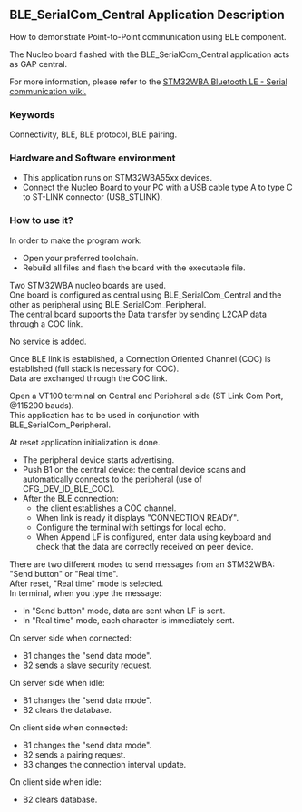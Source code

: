 ## __BLE_SerialCom_Central Application Description__

How to demonstrate Point-to-Point communication using BLE component.  

The Nucleo board flashed with the BLE_SerialCom_Central application acts as GAP central.  

For more information, please refer to the <a href="https://wiki.st.com/stm32mcu/wiki/Connectivity:STM32WBA_Serial_Com#Serial_communication_profile"> STM32WBA Bluetooth LE - Serial communication wiki.</a>  

### __Keywords__

Connectivity, BLE, BLE protocol, BLE pairing.  

### __Hardware and Software environment__

  - This application runs on STM32WBA55xx devices.  
  - Connect the Nucleo Board to your PC with a USB cable type A to type C to ST-LINK connector (USB_STLINK).  

### __How to use it?__

In order to make the program work:  

 - Open your preferred toolchain.  
 - Rebuild all files and flash the board with the executable file.  
 
Two STM32WBA nucleo boards are used.  
One board is configured as central using BLE_SerialCom_Central and the other as peripheral using BLE_SerialCom_Peripheral.  
The central board supports the Data transfer by sending L2CAP data through a COC link.  

No service is added.  

Once BLE link is established, a Connection Oriented Channel (COC) is established (full stack is necessary for COC).  
Data are exchanged through the COC link.  

Open a VT100 terminal on Central and Peripheral side (ST Link Com Port, @115200 bauds).  
This application has to be used in conjunction with BLE_SerialCom_Peripheral.  

At reset application initialization is done.  

- The peripheral device starts advertising.  
- Push B1 on the central device: the central device scans and automatically connects to the peripheral (use of CFG_DEV_ID_BLE_COC).  
- After the BLE connection:  
  - the client establishes a COC channel.  
  - When link is ready it displays "CONNECTION READY".  
  - Configure the terminal with settings for local echo.  
  - When Append LF is configured, enter data using keyboard and check that the data are correctly received on peer device.  

There are two different modes to send messages from an STM32WBA: "Send button" or "Real time".  
After reset, "Real time" mode is selected.  
In terminal, when you type the message:  

- In "Send button" mode, data are sent when LF is sent.  
- In "Real time" mode, each character is immediately sent.  

On server side when connected:  

- B1 changes the "send data mode".  
- B2 sends a slave security request.  

On server side when idle:  

- B1 changes the "send data mode".  
- B2 clears the database.  

On client side when connected:  

- B1 changes the "send data mode".  
- B2 sends a pairing request.  
- B3 changes the connection interval update.  

On client side when idle:  

- B2 clears database.  

